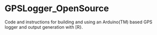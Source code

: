 # GPSLogger_OpenSource
Code and instructions for building and using an Arduino(TM) based GPS logger and output generation with [R}.
